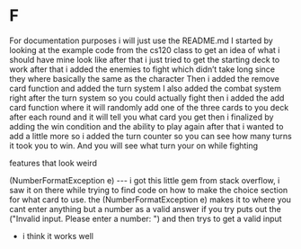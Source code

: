 # F
For documentation purposes i will just use the README.md
I started by looking at the example code from the cs120 class to get an idea of what i should have mine look like
after that i just tried to get the starting deck to work 
after that i added the enemies to fight which didn’t take long since they where basically the same as the character
Then i added the remove card function and added the turn system 
I also added the combat system right after the turn system so you could actually fight
then i added the add card function where it will randomly add one of the three cards to you deck after each round and it will tell you what card you get
then i finalized by adding the win condition and the ability to play again
after that i wanted to add a little more so i added the turn counter so you can see how many turns it took you to win. And you will see what turn your on while fighting









features that look weird 
 
 (NumberFormatException e) --- i got this little gem from stack overflow, i saw it on there while trying to find code on how to make the choice section for what card to use. the (NumberFormatException e) makes it to where you cant enter anything but a number as a valid answer if you try puts out the ("Invalid input. Please enter a number: ") and then trys to get a valid input 

 - i think it works well 